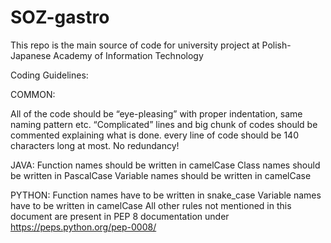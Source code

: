 # SOZ-gastro
This repo is the main source of code for university project at Polish-Japanese Academy of Information Technology

Coding Guidelines:

COMMON:

All of the code should be “eye-pleasing” with proper indentation, same naming pattern etc.
“Complicated” lines and big chunk of codes should be commented explaining what is done.
every line of code should be 140 characters long at most.
No redundancy!

JAVA: 
Function names should be written in camelCase
Class names should be written in PascalCase
Variable names should be written in camelCase

PYTHON:
Function names have to be written in snake_case
Variable names have to be written in camelCase
All other rules not mentioned in this document are present in PEP 8 documentation under https://peps.python.org/pep-0008/
